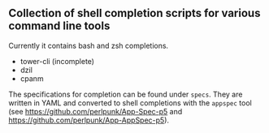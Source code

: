 ## Collection of shell completion scripts for various command line tools

Currently it contains bash and zsh completions.

* tower-cli (incomplete)
* dzil
* cpanm

The specifications for completion can be found under `specs`. They are written
in YAML and converted to shell completions with the `appspec` tool (see
https://github.com/perlpunk/App-Spec-p5 and
https://github.com/perlpunk/App-AppSpec-p5).
